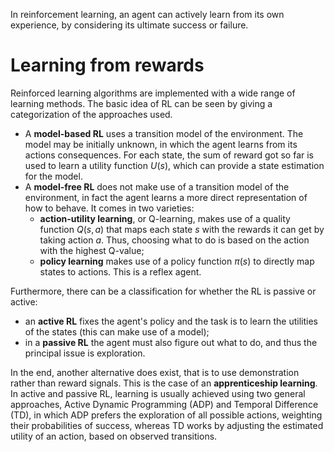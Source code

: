 In reinforcement learning, an agent can actively learn from its own experience, by considering its ultimate success or failure.
# Learning from rewards
Reinforced learning algorithms are implemented with a wide range of learning methods. The basic idea of RL can be seen by giving a categorization of the approaches used.
- A **model-based RL** uses a transition model of the environment. The model may be initially unknown, in which the agent learns from its actions consequences. For each state, the sum of reward got so far is used to learn a utility function $U(s)$, which can provide a state estimation for the model.
- A **model-free RL** does not make use of a transition model of the environment, in fact the agent learns a more direct representation of how to behave. It comes in two varieties:
	- **action-utility learning**, or Q-learning, makes use of a quality function $Q(s, a)$ that maps each state $s$ with the rewards it can get by taking action $a$. Thus, choosing what to do is based on the action with the highest Q-value;
	- **policy learning** makes use of a policy function $\pi(s)$ to directly map states to actions. This is a reflex agent.

Furthermore, there can be a classification for whether the RL is passive or active:
- an **active RL** fixes the agent's policy and the task is to learn the utilities of the states (this can make use of a model);
- in a **passive RL** the agent must also figure out what to do, and thus the principal issue is exploration.

In the end, another alternative does exist, that is to use demonstration rather than reward signals. This is the case of an **apprenticeship learning**.<br>
In active and passive RL, learning is usually achieved using two general approaches, Active Dynamic Programming (ADP) and Temporal Difference (TD), in which ADP prefers the exploration of all possible actions, weighting their probabilities of success, whereas TD works by adjusting the estimated utility of an action, based on observed transitions.